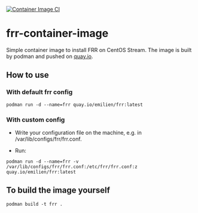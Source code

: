 [![Container Image CI](https://github.com/EmilienM/frr-container-image/actions/workflows/docker-image.yml/badge.svg)](https://github.com/EmilienM/frr-container-image/actions/workflows/docker-image.yml)

# frr-container-image
Simple container image to install FRR on CentOS Stream.
The image is built by podman and pushed on [quay.io](https://quay.io/repository/emilien/frr).


## How to use

### With default frr config

```
podman run -d --name=frr quay.io/emilien/frr:latest
```

### With custom config

* Write your configuration file on the machine, e.g. in /var/lib/configs/frr/frr.conf.

* Run:

```
podman run -d --name=frr -v /var/lib/configs/frr/frr.conf:/etc/frr/frr.conf:z quay.io/emilien/frr:latest
```

## To build the image yourself

```
podman build -t frr .
```
